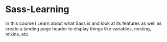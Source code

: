 # Sass-Learning

In this course I Learn about what Sass is and look at its features as well as create a landing page header to display things like variables, nesting, mixins, etc.
